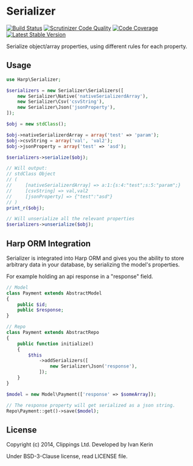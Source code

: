 Serializer
==========

[![Build Status](https://travis-ci.org/harp-orm/serializer.png?branch=master)](https://travis-ci.org/harp-orm/serializer)
[![Scrutinizer Code Quality](https://scrutinizer-ci.com/g/harp-orm/serializer/badges/quality-score.png)](https://scrutinizer-ci.com/g/harp-orm/serializer/)
[![Code Coverage](https://scrutinizer-ci.com/g/harp-orm/serializer/badges/coverage.png)](https://scrutinizer-ci.com/g/harp-orm/serializer/)
[![Latest Stable Version](https://poser.pugx.org/harp-orm/serializer/v/stable.png)](https://packagist.org/packages/harp-orm/serializer)

Serialize object/array properties, using different rules for each property.

Usage
-----

```php
use Harp\Serializer;

$serializers = new Serializer\Serializers([
    new Serializer\Native('nativeSerializerdArray'),
    new Serializer\Csv('csvString'),
    new Serializer\Json('jsonProperty'),
]);

$obj = new stdClass();

$obj->nativeSerializerdArray = array('test' => 'param');
$obj->csvString = array('val', 'val2');
$obj->jsonProperty = array('test' => 'asd');

$serializers->serialize($obj);

// Will output:
// stdClass Object
// (
//     [nativeSerializerdArray] => a:1:{s:4:"test";s:5:"param";}
//     [csvString] => val,val2
//     [jsonProperty] => {"test":"asd"}
// )
print_r($obj);

// Will unserialize all the relevant properties
$serializers->unserialize($obj);
```

Harp ORM Integration
--------------------

Serializer is integrated into Harp ORM and gives you the ability to store arbitrary data in your database, by serializing the model's properties.

For example holding an api response in a "response" field.

```php
// Model
class Payment extends AbstractModel
{
    public $id;
    public $response;
}

// Repo
class Payment extends AbstractRepo
{
    public function initialize()
    {
        $this
            ->addSerializers([
                new Serializer\Json('response'),
            ]);
    }
}

$model = new Model\Payment(['response' => $someArray]);

// The response property will get serialized as a json string.
Repo\Payment::get()->save($model);
```

License
-------

Copyright (c) 2014, Clippings Ltd. Developed by Ivan Kerin

Under BSD-3-Clause license, read LICENSE file.
